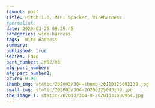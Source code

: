 ```yaml
---
layout: post
title: Pitch:1.0, Mini Spacker, Wireharness
#permalink: 
date: 2020-03-25 09:29:45
categories: wire-harness
tags:  Wire Harness
summary: 
published: true 
series: FN40
part_number: JK02/05
mfg_part_number: 
mfg_part_number2: 
price: 0.00
thumb_img: static/202003/304-thumb-20200325093139.jpg
small_img: static/202003/304-20200325093139.jpg
the_image_1: static/202010/304-0-20201031080954.jpg
---
```



<img alt="" border="0" src="https://www.paypalobjects.com/zh_XC/i/scr/pixel.gif" width="1" height="1" />